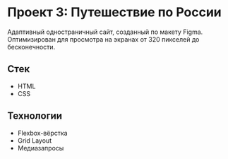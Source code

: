# Проект 3: Путешествие по России

Адаптивный одностраничный сайт, созданный по макету Figma. Оптимизирован для просмотра на экранах от 320 пикселей до бесконечности.

## Стек

* HTML
* CSS

## Технологии

* Flexbox-вёрстка
* Grid Layout
* Медиазапросы
